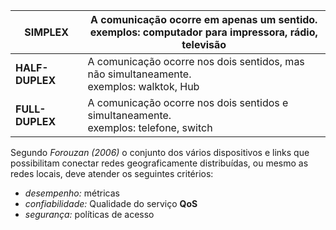 | **SIMPLEX** | A comunicação ocorre em apenas um sentido. <br>exemplos: computador para impressora, rádio, televisão |
| ---- | ---- |
| **HALF-DUPLEX** | A comunicação ocorre nos dois sentidos, mas não simultaneamente. <br>exemplos: walktok, Hub |
| **FULL-DUPLEX** | A comunicação ocorre nos dois sentidos e simultaneamente. <br>exemplos: telefone, switch |

Segundo _Forouzan (2006)_ o conjunto dos vários dispositivos e links que possibilitam conectar redes geograficamente distribuídas, ou mesmo as redes locais, deve atender os seguintes critérios:

- _desempenho:_ métricas
- _confiabilidade:_ Qualidade do serviço **QoS**
- _segurança:_ políticas de acesso